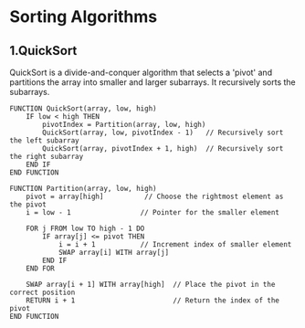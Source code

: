 # Sorting Algorithms

## 1.QuickSort 

QuickSort is a divide-and-conquer algorithm that selects a 'pivot' and partitions the array into smaller and larger subarrays. It recursively sorts the subarrays.

```
FUNCTION QuickSort(array, low, high)
    IF low < high THEN
        pivotIndex = Partition(array, low, high)
        QuickSort(array, low, pivotIndex - 1)   // Recursively sort the left subarray
        QuickSort(array, pivotIndex + 1, high)  // Recursively sort the right subarray
    END IF
END FUNCTION

FUNCTION Partition(array, low, high)
    pivot = array[high]          // Choose the rightmost element as the pivot
    i = low - 1                 // Pointer for the smaller element

    FOR j FROM low TO high - 1 DO
        IF array[j] <= pivot THEN
            i = i + 1           // Increment index of smaller element
            SWAP array[i] WITH array[j]
        END IF
    END FOR

    SWAP array[i + 1] WITH array[high]  // Place the pivot in the correct position
    RETURN i + 1                        // Return the index of the pivot
END FUNCTION
```
